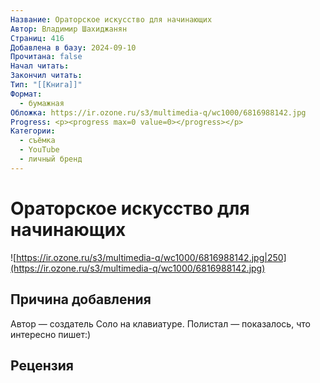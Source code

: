 ```yaml
---
Название: Ораторское искусство для начинающих
Автор: Владимир Шахиджанян
Страниц: 416
Добавлена в базу: 2024-09-10
Прочитана: false
Начал читать: 
Закончил читать: 
Тип: "[[Книга]]"
Формат:
  - бумажная
Обложка: https://ir.ozone.ru/s3/multimedia-q/wc1000/6816988142.jpg
Progress: <p><progress max=0 value=0></progress></p>
Категории:
  - съёмка
  - YouTube
  - личный бренд
---
```

# Ораторское искусство для начинающих

![https://ir.ozone.ru/s3/multimedia-q/wc1000/6816988142.jpg|250](https://ir.ozone.ru/s3/multimedia-q/wc1000/6816988142.jpg)

## Причина добавления

Автор — создатель Соло на клавиатуре. Полистал — показалось, что интересно пишет:)
## Рецензия